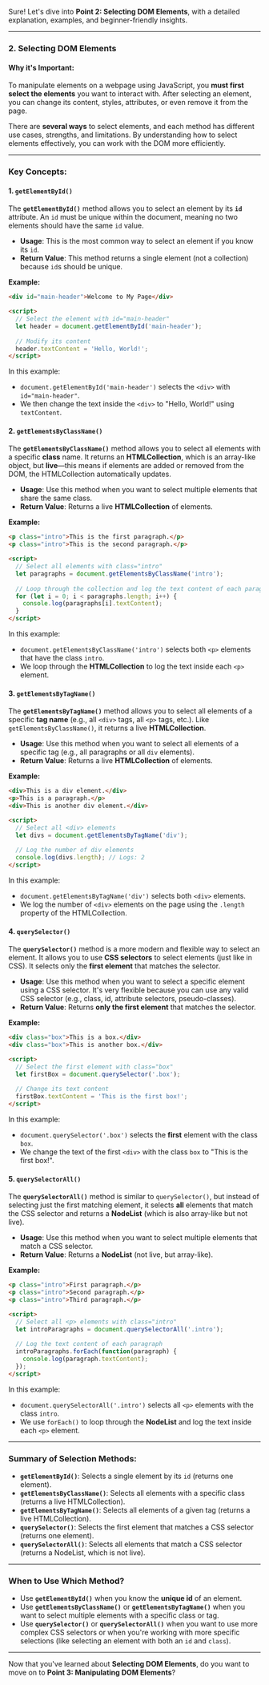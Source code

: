 Sure! Let's dive into **Point 2: Selecting DOM Elements**, with a detailed explanation, examples, and beginner-friendly insights.

---

### **2. Selecting DOM Elements**

#### Why it's Important:

To manipulate elements on a webpage using JavaScript, you **must first select the elements** you want to interact with. After selecting an element, you can change its content, styles, attributes, or even remove it from the page. 

There are **several ways** to select elements, and each method has different use cases, strengths, and limitations. By understanding how to select elements effectively, you can work with the DOM more efficiently.

---

### **Key Concepts:**

#### 1. **`getElementById()`**

The **`getElementById()`** method allows you to select an element by its **`id`** attribute. An `id` must be unique within the document, meaning no two elements should have the same `id` value.

- **Usage**: This is the most common way to select an element if you know its `id`.
- **Return Value**: This method returns a single element (not a collection) because `id`s should be unique.

**Example:**

```html
<div id="main-header">Welcome to My Page</div>

<script>
  // Select the element with id="main-header"
  let header = document.getElementById('main-header');
  
  // Modify its content
  header.textContent = 'Hello, World!';
</script>
```

In this example:
- `document.getElementById('main-header')` selects the `<div>` with `id="main-header"`.
- We then change the text inside the `<div>` to "Hello, World!" using `textContent`.

#### 2. **`getElementsByClassName()`**

The **`getElementsByClassName()`** method allows you to select all elements with a specific **class** name. It returns an **HTMLCollection**, which is an array-like object, but **live**—this means if elements are added or removed from the DOM, the HTMLCollection automatically updates.

- **Usage**: Use this method when you want to select multiple elements that share the same class.
- **Return Value**: Returns a live **HTMLCollection** of elements.

**Example:**

```html
<p class="intro">This is the first paragraph.</p>
<p class="intro">This is the second paragraph.</p>

<script>
  // Select all elements with class="intro"
  let paragraphs = document.getElementsByClassName('intro');
  
  // Loop through the collection and log the text content of each paragraph
  for (let i = 0; i < paragraphs.length; i++) {
    console.log(paragraphs[i].textContent);
  }
</script>
```

In this example:
- `document.getElementsByClassName('intro')` selects both `<p>` elements that have the class `intro`.
- We loop through the **HTMLCollection** to log the text inside each `<p>` element.

#### 3. **`getElementsByTagName()`**

The **`getElementsByTagName()`** method allows you to select all elements of a specific **tag name** (e.g., all `<div>` tags, all `<p>` tags, etc.). Like `getElementsByClassName()`, it returns a live **HTMLCollection**.

- **Usage**: Use this method when you want to select all elements of a specific tag (e.g., all paragraphs or all `div` elements).
- **Return Value**: Returns a live **HTMLCollection** of elements.

**Example:**

```html
<div>This is a div element.</div>
<p>This is a paragraph.</p>
<div>This is another div element.</div>

<script>
  // Select all <div> elements
  let divs = document.getElementsByTagName('div');
  
  // Log the number of div elements
  console.log(divs.length); // Logs: 2
</script>
```

In this example:
- `document.getElementsByTagName('div')` selects both `<div>` elements.
- We log the number of `<div>` elements on the page using the `.length` property of the HTMLCollection.

#### 4. **`querySelector()`**

The **`querySelector()`** method is a more modern and flexible way to select an element. It allows you to use **CSS selectors** to select elements (just like in CSS). It selects only the **first element** that matches the selector.

- **Usage**: Use this method when you want to select a specific element using a CSS selector. It's very flexible because you can use any valid CSS selector (e.g., class, id, attribute selectors, pseudo-classes).
- **Return Value**: Returns **only the first element** that matches the selector.

**Example:**

```html
<div class="box">This is a box.</div>
<div class="box">This is another box.</div>

<script>
  // Select the first element with class="box"
  let firstBox = document.querySelector('.box');
  
  // Change its text content
  firstBox.textContent = 'This is the first box!';
</script>
```

In this example:
- `document.querySelector('.box')` selects the **first** element with the class `box`.
- We change the text of the first `<div>` with the class `box` to "This is the first box!".

#### 5. **`querySelectorAll()`**

The **`querySelectorAll()`** method is similar to `querySelector()`, but instead of selecting just the first matching element, it selects **all** elements that match the CSS selector and returns a **NodeList** (which is also array-like but not live).

- **Usage**: Use this method when you want to select multiple elements that match a CSS selector.
- **Return Value**: Returns a **NodeList** (not live, but array-like).

**Example:**

```html
<p class="intro">First paragraph.</p>
<p class="intro">Second paragraph.</p>
<p class="intro">Third paragraph.</p>

<script>
  // Select all <p> elements with class="intro"
  let introParagraphs = document.querySelectorAll('.intro');
  
  // Log the text content of each paragraph
  introParagraphs.forEach(function(paragraph) {
    console.log(paragraph.textContent);
  });
</script>
```

In this example:
- `document.querySelectorAll('.intro')` selects all `<p>` elements with the class `intro`.
- We use `forEach()` to loop through the **NodeList** and log the text inside each `<p>` element.

---

### **Summary of Selection Methods:**

- **`getElementById()`**: Selects a single element by its `id` (returns one element).
- **`getElementsByClassName()`**: Selects all elements with a specific class (returns a live HTMLCollection).
- **`getElementsByTagName()`**: Selects all elements of a given tag (returns a live HTMLCollection).
- **`querySelector()`**: Selects the first element that matches a CSS selector (returns one element).
- **`querySelectorAll()`**: Selects all elements that match a CSS selector (returns a NodeList, which is not live).

---

### **When to Use Which Method?**

- Use **`getElementById()`** when you know the **unique id** of an element.
- Use **`getElementsByClassName()`** or **`getElementsByTagName()`** when you want to select multiple elements with a specific class or tag.
- Use **`querySelector()`** or **`querySelectorAll()`** when you want to use more complex CSS selectors or when you're working with more specific selections (like selecting an element with both an `id` and `class`).

---

Now that you've learned about **Selecting DOM Elements**, do you want to move on to **Point 3: Manipulating DOM Elements**?